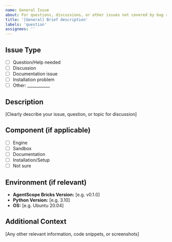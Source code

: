 ```yaml
---
name: General Issue
about: For questions, discussions, or other issues not covered by bug reports or feature requests
title: '[General] Brief description'
labels: 'question'
assignees: ''
---
```


## Issue Type
- [ ] Question/Help needed
- [ ] Discussion
- [ ] Documentation issue
- [ ] Installation problem
- [ ] Other: ___________

## Description
[Clearly describe your issue, question, or topic for discussion]

## Component (if applicable)
- [ ] Engine
- [ ] Sandbox
- [ ] Documentation
- [ ] Installation/Setup
- [ ] Not sure

## Environment (if relevant)
- **AgentScope Bricks Version:** [e.g. v0.1.0]
- **Python Version:** [e.g. 3.10]
- **OS:** [e.g. Ubuntu 20.04]

## Additional Context
[Any other relevant information, code snippets, or screenshots]